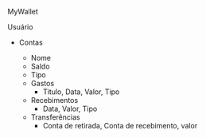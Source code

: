 MyWallet

Usuário

* Contas

  * Nome
  * Saldo
  * Tipo
  * Gastos
    * Titulo, Data, Valor, Tipo
  * Recebimentos
    * Data, Valor, Tipo
  * Transferências
    * Conta de retirada, Conta de recebimento, valor
